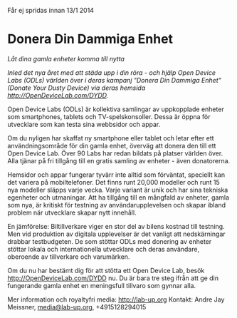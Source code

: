 Får ej spridas innan 13/1 2014

# Donera Din Dammiga Enhet
*Låt dina gamla enheter komma till nytta*

*Inled det nya året med att städa upp i din röra - och hjälp Open Device Labs (ODLs) världen över i deras kampanj "Donera Din Dammiga Enhet" (Donate Your Dusty Device) via deras hemsida http://OpenDeviceLab.com/DYDD.*

Open Device Labs (ODLs) är kollektiva samlingar av uppkopplade enheter som smartphones, tablets och TV-spelskonsoller. Dessa är öppna för utvecklare som kan testa sina webbsidor och appar.

Om du nyligen har skaffat ny smartphone eller tablet och letar efter ett användningsområde för din gamla enhet, överväg att donera den till ett Open Device Lab. Över 90 Labs har redan bildats på platser världen över. Alla tjänar på fri tillgång till en gratis samling av enheter - även donatorerna.

Hemsidor och appar fungerar tyvärr inte alltid som förväntat, speciellt kan det variera på mobiltelefoner. Det finns runt 20,000 modeller och runt 15 nya modeller släpps varje vecka. Varje variant är unik och har sina tekniska egenheter och utmaningar. Att ha tillgång till en mångfald av enheter, gamla som nya, är kritiskt för testning av användarupplevelsen och skapar ibland problem när utvecklare skapar nytt innehåll.

En jämförelse: Biltillverkare viger en stor del av bilens kostnad till testning. Men vid produktion av digitala upplevelser är det vanligt att nedskärningar drabbar testbudgeten. De som stöttar ODLs med donering av enheter stöttar lokala och internationella utvecklare och deras användare, oberoende av tillverkare och varumärken.

Om du nu har bestämt dig för att stötta ett Open Device Lab, besök http://OpenDeviceLab.com/DYDD nu. Du är bara tre steg ifrån att ge din fungerande gamla enhet en meningsfull tillvaro som gynnar alla.

Mer information och royaltyfri media: http://lab-up.org 
Kontakt: Andre Jay Meissner, media@lab-up.org, +4915128294015
